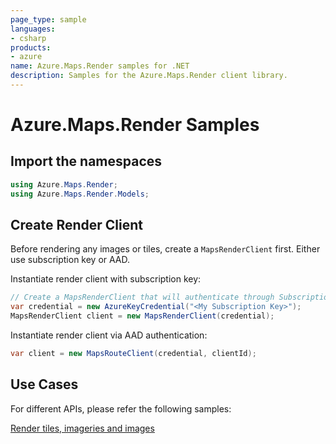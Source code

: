 ```yaml
---
page_type: sample
languages:
- csharp
products:
- azure
name: Azure.Maps.Render samples for .NET
description: Samples for the Azure.Maps.Render client library.
---
```


# Azure.Maps.Render Samples

## Import the namespaces

```C# Snippet:RenderImportNamespace
using Azure.Maps.Render;
using Azure.Maps.Render.Models;
```

## Create Render Client

Before rendering any images or tiles, create a `MapsRenderClient` first. Either use subscription key or AAD.

Instantiate render client with subscription key:

```C# Snippet:InstantiateRenderClientViaSubscriptionKey
// Create a MapsRenderClient that will authenticate through Subscription Key (Shared key)
var credential = new AzureKeyCredential("<My Subscription Key>");
MapsRenderClient client = new MapsRenderClient(credential);
```

Instantiate render client via AAD authentication:

```C# #region Snippet:InstantiateRenderClientViaAAD
var client = new MapsRouteClient(credential, clientId);
```

## Use Cases

For different APIs, please refer the following samples:

[Render tiles, imageries and images](https://github.com/Azure/azure-sdk-for-net/blob/main/sdk/maps/Azure.Maps.Render/samples/MapsRenderTilesImageriesImagesSamples.md)
